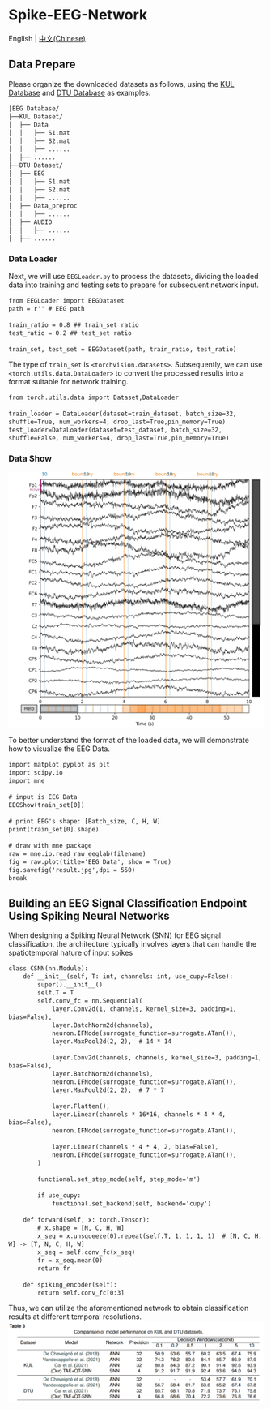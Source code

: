 
# Spike-EEG-Network

English | [中文(Chinese)](./README_cn.md)
## Data Prepare
Please organize the downloaded datasets as follows, using the [KUL Database](https://zenodo.org/records/4004271) and [DTU Database](https://zenodo.org/records/1199011) as examples:

```
|EEG Database/
├──KUL Dataset/
│  ├── Data
│  │   ├── S1.mat
│  │   ├── S2.mat
│  │   ├── ......
│  ├── ......
├──DTU Dataset/
│  ├── EEG
│  │   ├── S1.mat
│  │   ├── S2.mat
│  │   ├── ......
│  ├── Data_preproc
│  │   ├── ......
│  ├── AUDIO
│  │   ├── ......
|  ├── ......
```

### Data Loader
Next, we will use `EEGLoader.py` to process the datasets, dividing the loaded data into training and testing sets to prepare for subsequent network input.

```
from EEGLoader import EEGDataset
path = r'' # EEG path

train_ratio = 0.8 ## train_set ratio
test_ratio = 0.2 ## test_set ratio

train_set, test_set = EEGDataset(path, train_ratio, test_ratio)
```

The type of `train_set` is `<torchvision.datasets>`. Subsequently, we can use `<torch.utils.data.DataLoader>` to convert the processed results into a format suitable for network training.


```
from torch.utils.data import Dataset,DataLoader

train_loader = DataLoader(dataset=train_dataset, batch_size=32, shuffle=True, num_workers=4, drop_last=True,pin_memory=True)
test_loader=DataLoader(dataset=test_dataset, batch_size=32, shuffle=False, num_workers=4, drop_last=True,pin_memory=True)
```

### Data Show

![](EEGShow.png)

To better understand the format of the loaded data, we will demonstrate how to visualize the EEG Data.

```
import matplot.pyplot as plt
import scipy.io
import mne

# input is EEG Data
EEGShow(train_set[0])

# print EEG's shape: [Batch_size, C, H, W] 
print(train_set[0].shape)

# draw with mne package
raw = mne.io.read_raw_eeglab(filename)
fig = raw.plot(title='EEG Data', show = True)
fig.savefig('result.jpg',dpi = 550)
break
```


## Building an EEG Signal Classification Endpoint Using Spiking Neural Networks

When designing a Spiking Neural Network (SNN) for EEG signal classification, the architecture typically involves layers that can handle the spatiotemporal nature of input spikes

```
class CSNN(nn.Module):
    def __init__(self, T: int, channels: int, use_cupy=False):
        super().__init__()
        self.T = T
        self.conv_fc = nn.Sequential(
            layer.Conv2d(1, channels, kernel_size=3, padding=1, bias=False),
            layer.BatchNorm2d(channels),
            neuron.IFNode(surrogate_function=surrogate.ATan()),
            layer.MaxPool2d(2, 2),  # 14 * 14

            layer.Conv2d(channels, channels, kernel_size=3, padding=1, bias=False),
            layer.BatchNorm2d(channels),
            neuron.IFNode(surrogate_function=surrogate.ATan()),
            layer.MaxPool2d(2, 2),  # 7 * 7

            layer.Flatten(),
            layer.Linear(channels * 16*16, channels * 4 * 4, bias=False),
            neuron.IFNode(surrogate_function=surrogate.ATan()),

            layer.Linear(channels * 4 * 4, 2, bias=False),
            neuron.IFNode(surrogate_function=surrogate.ATan()),
        )

        functional.set_step_mode(self, step_mode='m')

        if use_cupy:
            functional.set_backend(self, backend='cupy')

    def forward(self, x: torch.Tensor):
        # x.shape = [N, C, H, W]
        x_seq = x.unsqueeze(0).repeat(self.T, 1, 1, 1, 1)  # [N, C, H, W] -> [T, N, C, H, W]
        x_seq = self.conv_fc(x_seq)
        fr = x_seq.mean(0)
        return fr

    def spiking_encoder(self):
        return self.conv_fc[0:3]
```

Thus, we can utilize the aforementioned network to obtain classification results at different temporal resolutions.
![](table.png)

